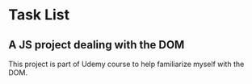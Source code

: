 # Task List
## A JS project dealing with the DOM
This project is part of Udemy course to help familiarize myself with the DOM.
